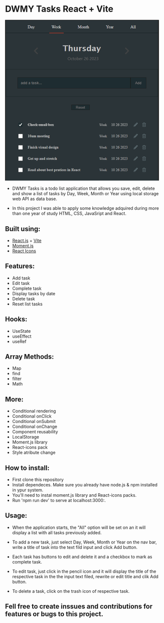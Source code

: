   # DWMY Tasks React + Vite


![layout](./public/assets/layout.png)


-  DWMY Tasks is a todo list application that allows you save, edit, delete and show a list of tasks by Day, Week, Month or Year using local storage web API as data base.

- In this project I was able to apply some knowledge adquired during more than one year of study HTML, CSS, JavaSript and React.

## Built using:
- [React.js](https://react.dev/) + [Vite](https://vitejs.dev/)
- [Moment.js](https://momentjs.com/)
- [React Icons](https://react-icons.github.io/react-icons/)

## 

## Features: 
+ Add task
+ Edit task
+ Complete task
+ Display tasks by date
+ Delete task
+ Reset list tasks

## Hooks:
+ UseState
+ useEffect
+ useRef

## Array Methods:
+ Map 
+ find
+ filter
+ Math

## More:
+ Conditional rendering
+ Conditional onClick
+ Conditional onSubmit
+ Conditional onChange
+ Component reusability
+ LocalStorage 
+ Moment.js library
+ React-icons pack
+ Style atribute change

## How to install:
- First clone this repository 
- Install dependeces. Make sure you already have node.js & npm installed in ypur system.
- You'll need to instal moment.js library and React-icons packs. 
- Run 'npm run dev' to serve at localhost:3000:.

## Usage:
- When the application starts, the "All" option will be set on an it will display a list with all tasks previously added.

- To add a new task, just select Day, Week, Month or Year on the nav bar, write a title of task into the text fild input and click Add button.

- Each task has buttons to edit and delete it and a checkbox to mark as complete task.

- To edit task, just click in the pencil icon and it will display the title of the respective task in the the input text filed, rewrite or edit title and clik Add button.

- To delete a task, click on the trash icon of respective task.


## Fell free to create inssues and contributions for features or bugs to this project.




